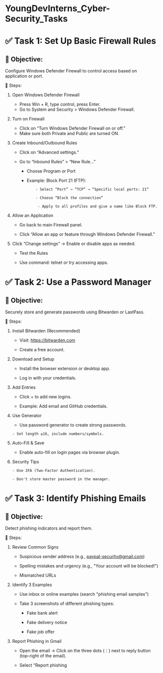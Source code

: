 # YoungDevInterns_Cyber-Security_Tasks

# ✅ Task 1: Set Up Basic Firewall Rules
## 🎯 Objective:

Configure Windows Defender Firewall to control access based on application or port.

🔧 Steps:
1. Open Windows Defender Firewall
     - Press Win + R, type control, press Enter.
     -  Go to System and Security > Windows Defender Firewall.

2. Turn on Firewall

    - Click on “Turn Windows Defender Firewall on or off.”
    - Make sure both Private and Public are turned ON.

3. Create Inbound/Outbound Rules

      - Click on “Advanced settings.”
      - Go to “Inbound Rules” > “New Rule…”
        
        - Choose Program or Port
        - Example: Block Port 21 (FTP):

                  - Select “Port” → “TCP” → “Specific local ports: 21”

                  - Choose “Block the connection”

                   - Apply to all profiles and give a name like Block FTP.

4. Allow an Application

   - Go back to main Firewall panel.

   - Click “Allow an app or feature through Windows Defender Firewall.”

5. Click “Change settings” → Enable or disable apps as needed.

     - Test the Rules

     - Use command: telnet <ip> <port> or try accessing apps.

# ✅ Task 2: Use a Password Manager
## 🎯 Objective:

Securely store and generate passwords using Bitwarden or LastPass.

🔧 Steps:

1. Install Bitwarden (Recommended)

     - Visit: https://bitwarden.com

     - Create a free account.

2. Download and Setup

     - Install the browser extension or desktop app.

     - Log in with your credentials.

3. Add Entries

      - Click + to add new logins.

      - Example: Add email and GitHub credentials.

4. Use Generator

      - Use password generator to create strong passwords.

       - Set length ≥16, include numbers/symbols.

5. Auto-Fill & Save

      - Enable auto-fill on login pages via browser plugin.

6. Security Tips

       - Use 2FA (Two-Factor Authentication).

       - Don't store master password in the manager.




# ✅ Task 3: Identify Phishing Emails

## 🎯 Objective:

Detect phishing indicators and report them.

🔧 Steps:
1. Review Common Signs

     - Suspicious sender address (e.g., paypal-security@gmail.com)

     - Spelling mistakes and urgency (e.g., "Your account will be blocked!")

     - Mismatched URLs

2. Identify 3 Examples

      - Use inbox or online examples (search "phishing email samples")

      - Take 3 screenshots of different phishing types:

           - Fake bank alert

           - Fake delivery notice

           - Fake job offer

3. Report Phishing in Gmail

     - Open the email → Click on the three dots (⋮) next to reply button (top-right of the email).

     - Select “Report phishing
